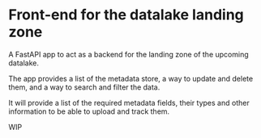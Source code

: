 # Front-end for the datalake landing zone

A FastAPI app to act as a backend for the landing zone
of the upcoming datalake.

The app provides a list of the metadata store, a way to update
and delete them, and a way to search and filter the data.

It will provide a list of the required metadata fields, their types
and other information to be able to upload and track them.

WIP
